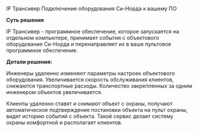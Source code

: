 IP Трансивер
Подключение оборудования Си-Норда к вашему ПО 

**Суть решения**

IP Трансивер - программное обеспечение, которое запускается на отдельном компьютере, принимает события с объектового оборудования  Си-Норда и перенаправляет их в ваше пультовое программное обеспечение. 

**Детали решения:**

Инженеры удаленно изменяют параметры настроек объектового оборудования. Увеличивается скорость обслуживания клиентов, снижаются транспортные расходы. Количество закрепленных за одним инженером объектов увеличивается. 

Клиенты удаленно ставят и снимают объект с охраны, получают автоматическое подтверждение постановки объекта на пульт охраны, видят историю событий с объекта. Такой сервис делает систему охраны комфортной и располагает клиентов.